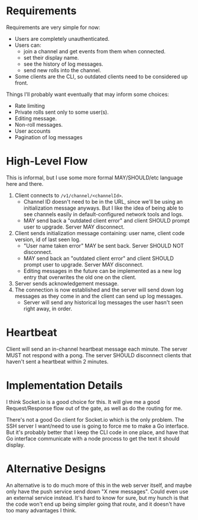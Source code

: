 # Requirements

Requirements are very simple for now:

-   Users are completely unauthenticated.
-   Users can:
    -   join a channel and get events from them when connected.
    -   set their display name.
    -   see the history of log messages.
    -   send new rolls into the channel.
-   Some clients are the CLI, so outdated clients need to be considered up front.

Things I'll probably want eventually that may inform some choices:

-   Rate limiting
-   Private rolls sent only to some user(s).
-   Editing message.
-   Non-roll messages.
-   User accounts
-   Pagination of log messages

# High-Level Flow

This is informal, but I use some more formal MAY/SHOULD/etc language here and there.

1. Client connects to `/v1/channel/<channelId>`.
    - Channel ID doesn't need to be in the URL, since we'll be using an initialization message anyways. But I like the idea of being able to see channels easily in default-configured network tools and logs.
    - MAY send back a "outdated client error" and client SHOULD prompt user to upgrade. Server MAY disconnect.
2. Client sends initialization message containing: user name, client code version, id of last seen log.
    - "User name taken error" MAY be sent back. Server SHOULD NOT disconnect.
    - MAY send back an "outdated client error" and client SHOULD prompt user to upgrade. Server MAY disconnect.
    - Editing messages in the future can be implemented as a new log entry that overwrites the old one on the client.
3. Server sends acknowledgement message.
4. The connection is now established and the server will send down log messages as they come in and the client can send up log messages.
    - Server will send any historical log messages the user hasn't seen right away, in order.

# Heartbeat

Client will send an in-channel heartbeat message each minute. The server MUST not respond with a pong. The server SHOULD disconnect clients that haven't sent a heartbeat within 2 minutes.

# Implementation Details

I think Socket.io is a good choice for this. It will give me a good Request/Response flow out of the gate, as well as do the routing for me.

There's not a good Go client for Socket.io which is the only problem. The SSH server I want/need to use is going to force me to make a Go interface. But it's probably better that I keep the CLI code in one place, and have that Go interface communicate with a node process to get the text it should display.

# Alternative Designs

An alternative is to do much more of this in the web server itself, and maybe only have the push service send down "X new messages". Could even use an external service instead. It's hard to know for sure, but my hunch is that the code won't end up being simpler going that route, and it doesn't have too many advantages I think.
